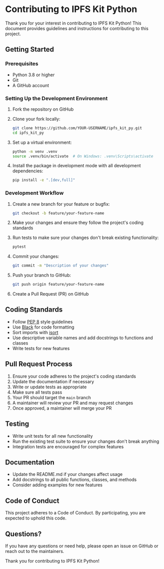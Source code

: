 # Contributing to IPFS Kit Python

Thank you for your interest in contributing to IPFS Kit Python! This document provides guidelines and instructions for contributing to this project.

## Getting Started

### Prerequisites

- Python 3.8 or higher
- Git
- A GitHub account

### Setting Up the Development Environment

1. Fork the repository on GitHub
2. Clone your fork locally:
   ```bash
   git clone https://github.com/YOUR-USERNAME/ipfs_kit_py.git
   cd ipfs_kit_py
   ```

3. Set up a virtual environment:
   ```bash
   python -m venv .venv
   source .venv/bin/activate  # On Windows: .venv\Scripts\activate
   ```

4. Install the package in development mode with all development dependencies:
   ```bash
   pip install -e ".[dev,full]"
   ```

### Development Workflow

1. Create a new branch for your feature or bugfix:
   ```bash
   git checkout -b feature/your-feature-name
   ```

2. Make your changes and ensure they follow the project's coding standards

3. Run tests to make sure your changes don't break existing functionality:
   ```bash
   pytest
   ```

4. Commit your changes:
   ```bash
   git commit -m "Description of your changes"
   ```

5. Push your branch to GitHub:
   ```bash
   git push origin feature/your-feature-name
   ```

6. Create a Pull Request (PR) on GitHub

## Coding Standards

- Follow [PEP 8](https://www.python.org/dev/peps/pep-0008/) style guidelines
- Use [Black](https://black.readthedocs.io/) for code formatting
- Sort imports with [isort](https://pycqa.github.io/isort/)
- Use descriptive variable names and add docstrings to functions and classes
- Write tests for new features

## Pull Request Process

1. Ensure your code adheres to the project's coding standards
2. Update the documentation if necessary
3. Write or update tests as appropriate
4. Make sure all tests pass
5. Your PR should target the `main` branch
6. A maintainer will review your PR and may request changes
7. Once approved, a maintainer will merge your PR

## Testing

- Write unit tests for all new functionality
- Run the existing test suite to ensure your changes don't break anything
- Integration tests are encouraged for complex features

## Documentation

- Update the README.md if your changes affect usage
- Add docstrings to all public functions, classes, and methods
- Consider adding examples for new features

## Code of Conduct

This project adheres to a Code of Conduct. By participating, you are expected to uphold this code.

## Questions?

If you have any questions or need help, please open an issue on GitHub or reach out to the maintainers.

Thank you for contributing to IPFS Kit Python!